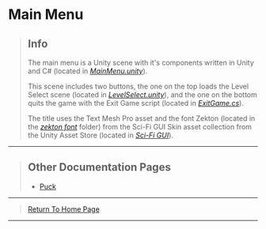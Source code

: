 # Main Menu

> ## Info
> 
> The main menu is a Unity scene with it's components written in Unity and C# (located in [_MainMenu.unity_](https://github.com/NoahRobichaux/Robichaux_Breakout/blob/master/Assets/Scenes/MainMenu.unity)). 
>
> This scene includes two buttons, the one on the top loads the Level Select scene (located in [_LevelSelect.unity_](https://github.com/NoahRobichaux/Robichaux_Breakout/blob/master/Assets/Scenes/LevelSelect.unity)), and the one on the bottom quits the game with the Exit Game script (located in [_ExitGame.cs_](https://github.com/NoahRobichaux/Robichaux_Breakout/blob/master/Assets/Scripts/ExitGame.cs)). 
> 
> The title uses the Text Mesh Pro asset and the font Zekton (located in the [_zekton font_](https://github.com/NoahRobichaux/Robichaux_Breakout/tree/master/Assets/Sci-Fi%20UI/_SciFi_GUISkin_/Skin_Assets/font) folder) from the Sci-Fi GUI Skin asset collection from the Unity Asset Store (located in [_Sci-Fi GUI_](https://github.com/NoahRobichaux/Robichaux_Breakout/tree/master/Assets/Sci-Fi%20UI)).


***

> ## Other Documentation Pages
> - [Puck](https://noahrobichaux.github.io/Robichaux_Breakout/docs/puck)


***
> 
> [Return To Home Page](https://noahrobichaux.github.io/Robichaux_Breakout/)
***

